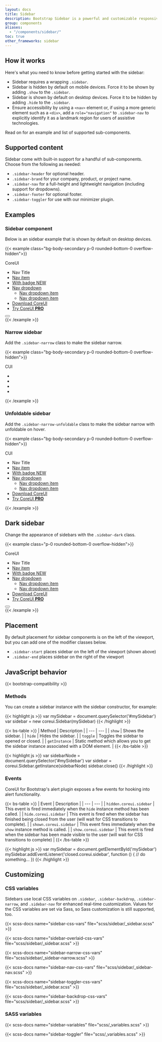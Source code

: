 ```yaml
---
layout: docs
title: Sidebar
description: Bootstrap Sidebar is a powerful and customizable responsive navigation component for any type of vertical navigation. Bootstrap Sidebar come with built-in support for branding, navigation, and more.
group: components
aliases:
  - "/components/sidebar/"
toc: true
other_frameworks: sidebar
---
```


## How it works

Here's what you need to know before getting started with the sidebar:

- Sidebar requires a wrapping `.sidebar`.
- Sidebar is hidden by default on mobile devices. Force it to be shown by adding `.show` to the `.sidebar`.
- Sidebar is shown by default on desktop devices. Force it to be hidden by adding `.hide` to the `.sidebar`.
- Ensure accessibility by using a `<nav>` element or, if using a more generic element such as a `<div>`, add a `role="navigation"` to `.sidebar-nav` to explicitly identify it as a landmark region for users of assistive technologies.

Read on for an example and list of supported sub-components.

## Supported content

Sidebar come with built-in support for a handful of sub-components. Choose from the following as needed:

- `.sidebar-header` for optional header.
- `.sidebar-brand` for your company, product, or project name.
- `.sidebar-nav` for a full-height and lightweight navigation (including support for dropdowns).
- `.sidebar-footer` for optional footer.
- `.sidebar-toggler` for use with our minimizer plugin.

## Examples

### Sidebar component

Below is an sidebar example that is shown by default on desktop devices.

{{< example class="bg-body-secondary p-0 rounded-bottom-0 overflow-hidden">}}
<div class="sidebar border-end">
  <div class="sidebar-header border-bottom">
    <div class="sidebar-brand">CoreUI</div>
  </div>
  <ul class="sidebar-nav">
    <li class="nav-title">Nav Title</li>
    <li class="nav-item">
      <a class="nav-link active" href="#">
        <i class="nav-icon cil-speedometer"></i> Nav item
      </a>
    </li>
    <li class="nav-item">
      <a class="nav-link" href="#">
        <i class="nav-icon cil-speedometer"></i> With badge
        <span class="badge bg-primary ms-auto">NEW</span>
      </a>
    </li>
    <li class="nav-item nav-group show">
      <a class="nav-link nav-group-toggle" href="#">
        <i class="nav-icon cil-puzzle"></i> Nav dropdown
      </a>
      <ul class="nav-group-items">
        <li class="nav-item">
          <a class="nav-link" href="#">
            <span class="nav-icon"><span class="nav-icon-bullet"></span></span> Nav dropdown item
          </a>
        </li>
        <li class="nav-item">
          <a class="nav-link" href="#">
            <span class="nav-icon"><span class="nav-icon-bullet"></span></span> Nav dropdown item
          </a>
        </li>
      </ul>
    </li>
    <li class="nav-item mt-5">
      <a class="nav-link" href="https://coreui.io">
        <i class="nav-icon cil-cloud-download"></i> Download CoreUI</a>
    </li>
    <li class="nav-item">
      <a class="nav-link" href="https://coreui.io/pro/">
        <i class="nav-icon cil-layers"></i> Try CoreUI
        <strong>PRO</strong>
      </a>
    </li>
  </ul>
  <div class="sidebar-footer border-top d-flex">
    <button class="sidebar-toggler" type="button"></button>
  </div>
</div>
{{< /example >}}

### Narrow sidebar

Add the `.sidebar-narrow` class to make the sidebar narrow.

{{< example class="bg-body-secondary p-0 rounded-bottom-0 overflow-hidden">}}
<div class="sidebar sidebar-narrow border-end">
  <div class="sidebar-header border-bottom">
    <div class="sidebar-brand">CUI</div>
  </div>
  <ul class="sidebar-nav">
    <li class="nav-item">
      <a class="nav-link" href="#">
        <i class="nav-icon cil-speedometer"></i>
      </a>
    </li>
    <li class="nav-item">
      <a class="nav-link" href="#">
        <i class="nav-icon cil-speedometer"></i>
      </a>
    </li>
    <li class="nav-item">
      <a class="nav-link" href="https://coreui.io">
        <i class="nav-icon cil-cloud-download"></i>
    </li>
    <li class="nav-item">
      <a class="nav-link" href="https://coreui.io/pro/">
        <i class="nav-icon cil-layers"></i>
      </a>
    </li>
  </ul>
</div>
{{< /example >}}

### Unfoldable sidebar

Add the `.sidebar-narrow-unfoldable` class to make the sidebar narrow with unfoldable on hover.

{{< example class="bg-body-secondary p-0 rounded-bottom-0 overflow-hidden">}}
<div class="sidebar sidebar-narrow-unfoldable border-end">
  <div class="sidebar-header border-bottom">
    <div class="sidebar-brand">CUI</div>
  </div>
  <ul class="sidebar-nav">
    <li class="nav-title">Nav Title</li>
    <li class="nav-item">
      <a class="nav-link" href="#">
        <i class="nav-icon cil-speedometer"></i> Nav item
      </a>
    </li>
    <li class="nav-item">
      <a class="nav-link" href="#">
        <i class="nav-icon cil-speedometer"></i> With badge
        <span class="badge bg-primary ms-auto">NEW</span>
      </a>
    </li>
    <li class="nav-item nav-group show">
      <a class="nav-link nav-group-toggle" href="#">
        <i class="nav-icon cil-puzzle"></i> Nav dropdown
      </a>
      <ul class="nav-group-items">
        <li class="nav-item">
          <a class="nav-link" href="#">
            <span class="nav-icon"><span class="nav-icon-bullet"></span></span> Nav dropdown item
          </a>
        </li>
        <li class="nav-item">
          <a class="nav-link" href="#">
            <span class="nav-icon"><span class="nav-icon-bullet"></span></span> Nav dropdown item
          </a>
        </li>
      </ul>
    </li>
    <li class="nav-item mt-auto">
      <a class="nav-link" href="https://coreui.io">
        <i class="nav-icon cil-cloud-download"></i> Download CoreUI</a>
    </li>
    <li class="nav-item">
      <a class="nav-link" href="https://coreui.io/pro/">
        <i class="nav-icon cil-layers"></i> Try CoreUI
        <strong>PRO</strong>
      </a>
    </li>
  </ul>
</div>
{{< /example >}}

## Dark sidebar

Change the appearance of sidebars with the `.sidebar-dark` class.

{{< example class="p-0 rounded-bottom-0 overflow-hidden">}}
<div class="sidebar sidebar-dark border-end">
  <div class="sidebar-header border-bottom">
    <div class="sidebar-brand">CoreUI</div>
  </div>
  <ul class="sidebar-nav">
    <li class="nav-title">Nav Title</li>
    <li class="nav-item">
      <a class="nav-link active" href="#">
        <i class="nav-icon cil-speedometer"></i> Nav item
      </a>
    </li>
    <li class="nav-item">
      <a class="nav-link" href="#">
        <i class="nav-icon cil-speedometer"></i> With badge
        <span class="badge bg-primary ms-auto">NEW</span>
      </a>
    </li>
    <li class="nav-item nav-group show">
      <a class="nav-link nav-group-toggle" href="#">
        <i class="nav-icon cil-puzzle"></i> Nav dropdown
      </a>
      <ul class="nav-group-items">
        <li class="nav-item">
          <a class="nav-link" href="#">
            <span class="nav-icon"><span class="nav-icon-bullet"></span></span> Nav dropdown item
          </a>
        </li>
        <li class="nav-item">
          <a class="nav-link" href="#">
            <span class="nav-icon"><span class="nav-icon-bullet"></span></span> Nav dropdown item
          </a>
        </li>
      </ul>
    </li>
    <li class="nav-item mt-5">
      <a class="nav-link" href="https://coreui.io">
        <i class="nav-icon cil-cloud-download"></i> Download CoreUI</a>
    </li>
    <li class="nav-item">
      <a class="nav-link" href="https://coreui.io/pro/">
        <i class="nav-icon cil-layers"></i> Try CoreUI
        <strong>PRO</strong>
      </a>
    </li>
  </ul>
  <div class="sidebar-footer border-top d-flex">
    <button class="sidebar-toggler" type="button"></button>
  </div>
</div>
{{< /example >}}

## Placement

By default placement for sidebar components is on the left of the viewport, but you can add one of the modifier classes below.

- `.sidebar-start` places sidebar on the left of the viewport (shown above)
- `.sidebar-end` places sidebar on the right of the viewport

## JavaScript behavior

{{< bootstrap-compatibility >}}

### Methods

You can create a sidebar instance with the sidebar constructor, for example:

{{< highlight js >}}
var mySidebar = document.querySelector('#mySidebar')
var sidebar = new coreui.Sidebar(mySidebar)
{{< /highlight >}}


{{< bs-table >}}
| Method | Description |
| --- | --- |
| `show` | Shows the sidebar. |
| `hide` | Hides the sidebar. |
| `toggle` | Toggles the sidebar to opened or closed. |
| `getInstance` | Static method which allows you to get the sidebar instance associated with a DOM element. |
{{< /bs-table >}}

{{< highlight js >}}
var sidebarNode = document.querySelector('#mySidebar')
var sidebar = coreui.Sidebar.getInstance(sidebarNode)
sidebar.close()
{{< /highlight >}}

### Events

CoreUI for Bootstrap's alert plugin exposes a few events for hooking into alert functionality.

{{< bs-table >}}
| Event | Description |
| --- | --- |
| `hidden.coreui.sidebar` | This event is fired immediately when the `hide` instance method has been called. |
| `hide.coreui.sidebar` | This event is fired when the sidebar has finished being closed from the user (will wait for CSS transitions to complete). |
| `shown.coreui.sidebar` | This event fires immediately when the `show` instance method is called. |
| `show.coreui.sidebar` | This event is fired when the sidebar has been made visible to the user (will wait for CSS transitions to complete) |
{{< /bs-table >}}

{{< highlight js >}}
var mySidebar = document.getElementById('mySidebar')
mySidebar.addEventListener('closed.coreui.sidebar', function () {
  // do something…
})
{{< /highlight >}}

## Customizing

### CSS variables

Sidebars use local CSS variables on `.sidebar`, `.sidebar-backdrop`, `.sidebar-narrow`, and `.sidebar-nav` for enhanced real-time customization. Values for the CSS variables are set via Sass, so Sass customization is still supported, too.

{{< scss-docs name="sidebar-css-vars" file="scss/sidebar/_sidebar.scss" >}}

{{< scss-docs name="sidebar-overlaid-css-vars" file="scss/sidebar/_sidebar.scss" >}}

{{< scss-docs name="sidebar-narrow-css-vars" file="scss/sidebar/_sidebar-narrow.scss" >}}

{{< scss-docs name="sidebar-nav-css-vars" file="scss/sidebar/_sidebar-nav.scss" >}}

{{< scss-docs name="sidebar-toggler-css-vars" file="scss/sidebar/_sidebar.scss" >}}

{{< scss-docs name="sidebar-backdrop-css-vars" file="scss/sidebar/_sidebar.scss" >}}

### SASS variables

{{< scss-docs name="sidebar-variables" file="scss/_variables.scss" >}}

{{< scss-docs name="sidebar-toggler" file="scss/_variables.scss" >}}

